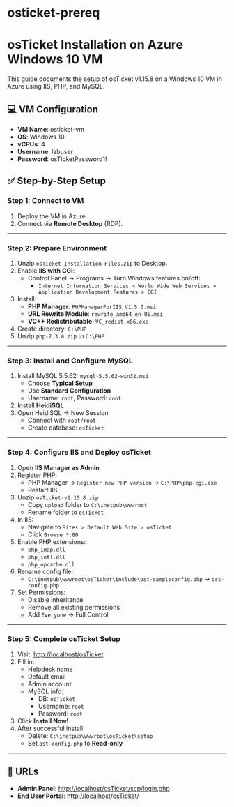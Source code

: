 # osticket-prereq

# osTicket Installation on Azure Windows 10 VM

This guide documents the setup of osTicket v1.15.8 on a Windows 10 VM in Azure using IIS, PHP, and MySQL.

## 💻 VM Configuration

- **VM Name**: osticket-vm  
- **OS**: Windows 10  
- **vCPUs**: 4  
- **Username**: labuser  
- **Password**: osTicketPassword1!

## ✅ Step-by-Step Setup

### Step 1: Connect to VM

1. Deploy the VM in Azure.
2. Connect via **Remote Desktop** (RDP).

---

### Step 2: Prepare Environment

1. Unzip `osTicket-Installation-Files.zip` to Desktop.
2. Enable **IIS with CGI**:
   - Control Panel → Programs → Turn Windows features on/off:
     - `Internet Information Services > World Wide Web Services > Application Development Features > CGI`
3. Install:
   - **PHP Manager**: `PHPManagerForIIS_V1.5.0.msi`
   - **URL Rewrite Module**: `rewrite_amd64_en-US.msi`
   - **VC++ Redistributable**: `VC_redist.x86.exe`
4. Create directory: `C:\PHP`
5. Unzip `php-7.3.8.zip` to `C:\PHP`

---

### Step 3: Install and Configure MySQL

1. Install MySQL 5.5.62: `mysql-5.5.62-win32.msi`
   - Choose **Typical Setup**
   - Use **Standard Configuration**
   - Username: `root`, Password: `root`
2. Install **HeidiSQL**
3. Open HeidiSQL → New Session
   - Connect with `root/root`
   - Create database: `osTicket`

---

### Step 4: Configure IIS and Deploy osTicket

1. Open **IIS Manager as Admin**
2. Register PHP:
   - PHP Manager → `Register new PHP version` → `C:\PHP\php-cgi.exe`
   - Restart IIS
3. Unzip `osTicket-v1.15.8.zip`
   - Copy `upload` folder to `C:\inetpub\wwwroot`
   - Rename folder to `osTicket`
4. In IIS:
   - Navigate to `Sites > Default Web Site > osTicket`
   - Click `Browse *:80`
5. Enable PHP extensions:
   - `php_imap.dll`
   - `php_intl.dll`
   - `php_opcache.dll`
6. Rename config file:
   - `C:\inetpub\wwwroot\osTicket\include\ost-sampleconfig.php` → `ost-config.php`
7. Set Permissions:
   - Disable inheritance
   - Remove all existing permissions
   - Add `Everyone` → Full Control

---

### Step 5: Complete osTicket Setup

1. Visit: [http://localhost/osTicket](http://localhost/osTicket)
2. Fill in:
   - Helpdesk name
   - Default email
   - Admin account
   - MySQL info:
     - DB: `osTicket`
     - Username: `root`
     - Password: `root`
3. Click **Install Now!**
4. After successful install:
   - Delete: `C:\inetpub\wwwroot\osTicket\setup`
   - Set `ost-config.php` to **Read-only**

---

## 🔗 URLs

- **Admin Panel**: [http://localhost/osTicket/scp/login.php](http://localhost/osTicket/scp/login.php)  
- **End User Portal**: [http://localhost/osTicket/](http://localhost/osTicket/)
